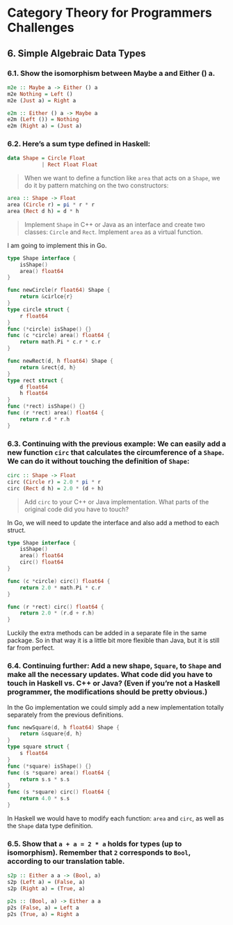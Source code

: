 # Category Theory for Programmers Challenges

## 6. Simple Algebraic Data Types

### 6.1. Show the isomorphism between Maybe a and Either () a.

```haskell
m2e :: Maybe a -> Either () a
m2e Nothing = Left ()
m2e (Just a) = Right a

e2m :: Either () a -> Maybe a
e2m (Left ()) = Nothing
e2m (Right a) = (Just a)
```

### 6.2. Here’s a sum type defined in Haskell:

```haskell
data Shape = Circle Float
           | Rect Float Float
```

> When we want to define a function like `area` that acts on a `Shape`, we do it by pattern matching on the two constructors:

```haskell
area :: Shape -> Float
area (Circle r) = pi * r * r
area (Rect d h) = d * h
```

> Implement `Shape` in C++ or Java as an interface and create two classes: `Circle` and `Rect`. Implement `area` as a virtual function.

I am going to implement this in Go.

```go
type Shape interface {
    isShape()
    area() float64
}

func newCircle(r float64) Shape {
    return &cirlce{r}
}
type circle struct {
    r float64
}
func (*circle) isShape() {}
func (c *circle) area() float64 {
    return math.Pi * c.r * c.r
}

func newRect(d, h float64) Shape {
    return &rect{d, h}
}
type rect struct {
    d float64
    h float64
}
func (*rect) isShape() {}
func (r *rect) area() float64 {
    return r.d * r.h
}
```

### 6.3. Continuing with the previous example: We can easily add a new function `circ` that calculates the circumference of a `Shape`. We can do it without touching the definition of `Shape`:

```haskell
circ :: Shape -> Float
circ (Circle r) = 2.0 * pi * r
circ (Rect d h) = 2.0 * (d + h)
```

> Add `circ` to your C++ or Java implementation. What parts of the original code did you have to touch?

In Go, we will need to update the interface and also add a method to each struct.

```go
type Shape interface {
    isShape()
    area() float64
    circ() float64
}

func (c *circle) circ() float64 {
    return 2.0 * math.Pi * c.r
}

func (r *rect) circ() float64 {
    return 2.0 * (r.d + r.h)
}
```

Luckily the extra methods can be added in a separate file in the same package.
So in that way it is a little bit more flexible than Java, but it is still far from perfect.

### 6.4. Continuing further: Add a new shape, `Square`, to `Shape` and make all the necessary updates. What code did you have to touch in Haskell vs. C++ or Java? (Even if you’re not a Haskell programmer, the modifications should be pretty obvious.)

In the Go implementation we could simply add a new implementation totally separately from the previous definitions.

```go
func newSquare(d, h float64) Shape {
    return &square{d, h}
}
type square struct {
    s float64
}
func (*square) isShape() {}
func (s *square) area() float64 {
    return s.s * s.s
}
func (s *square) circ() float64 {
    return 4.0 * s.s
}
```

In Haskell we would have to modify each function: `area` and `circ`, as well as the `Shape` data type definition.

### 6.5. Show that `a + a = 2 * a` holds for types (up to isomorphism). Remember that `2` corresponds to `Bool`, according to our translation table.

```haskell
s2p :: Either a a -> (Bool, a)
s2p (Left a) = (False, a)
s2p (Right a) = (True, a)

p2s :: (Bool, a) -> Either a a
p2s (False, a) = Left a
p2s (True, a) = Right a
```
